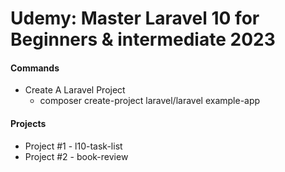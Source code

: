 # Udemy: Master Laravel 10 for Beginners & intermediate 2023

#### Commands

- Create A Laravel Project
    - composer create-project laravel/laravel example-app

#### Projects

- Project #1 - l10-task-list
- Project #2 - book-review